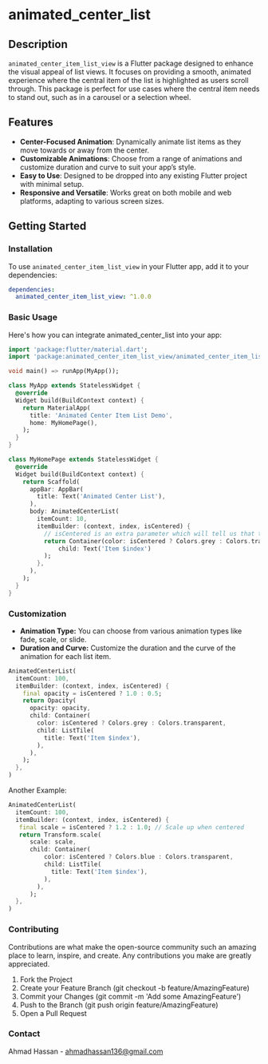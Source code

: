 # animated_center_list

## Description

`animated_center_item_list_view` is a Flutter package designed to enhance the visual appeal of list views. It
focuses on providing a smooth, animated experience where the central item of the list is highlighted
as users scroll through. This package is perfect for use cases where the central item needs to stand
out, such as in a carousel or a selection wheel.

## Features

- **Center-Focused Animation**: Dynamically animate list items as they move towards or away from the
  center.
- **Customizable Animations**: Choose from a range of animations and customize duration and curve to
  suit your app’s style.
- **Easy to Use**: Designed to be dropped into any existing Flutter project with minimal setup.
- **Responsive and Versatile**: Works great on both mobile and web platforms, adapting to various
  screen sizes.

## Getting Started

### Installation

To use `animated_center_item_list_view` in your Flutter app, add it to your dependencies:

```yaml
dependencies:
  animated_center_item_list_view: ^1.0.0
```

### Basic Usage

Here's how you can integrate animated_center_list into your app:

```dart
import 'package:flutter/material.dart';
import 'package:animated_center_item_list_view/animated_center_item_list_view.dart';

void main() => runApp(MyApp());

class MyApp extends StatelessWidget {
  @override
  Widget build(BuildContext context) {
    return MaterialApp(
      title: 'Animated Center Item List Demo',
      home: MyHomePage(),
    );
  }
}

class MyHomePage extends StatelessWidget {
  @override
  Widget build(BuildContext context) {
    return Scaffold(
      appBar: AppBar(
        title: Text('Animated Center List'),
      ),
      body: AnimatedCenterList(
        itemCount: 10,
        itemBuilder: (context, index, isCentered) {
          // isCentered is an extra parameter which will tell us that the widget is centered or not
          return Container(color: isCentered ? Colors.grey : Colors.transparent,
              child: Text('Item $index')
          );
        },
      ),
    );
  }
}
```

### Customization

- **Animation Type:** You can choose from various animation types like fade, scale, or slide.
- **Duration and Curve:** Customize the duration and the curve of the animation for each list item.

```dart
AnimatedCenterList(
  itemCount: 100,
  itemBuilder: (context, index, isCentered) {
    final opacity = isCentered ? 1.0 : 0.5;
    return Opacity(
      opacity: opacity,
      child: Container(
        color: isCentered ? Colors.grey : Colors.transparent,
        child: ListTile(
          title: Text('Item $index'),
        ),
      ),
    );
  },
)
```

Another Example:

```dart
AnimatedCenterList(
  itemCount: 100,
  itemBuilder: (context, index, isCentered) {
   final scale = isCentered ? 1.2 : 1.0; // Scale up when centered
   return Transform.scale(
      scale: scale,
      child: Container(
          color: isCentered ? Colors.blue : Colors.transparent,
          child: ListTile(
            title: Text('Item $index'),
          ),
        ),
      );
  },
)
```

### Contributing

Contributions are what make the open-source community such an amazing place to learn, inspire, and create. Any contributions you make are greatly appreciated.

1. Fork the Project
2. Create your Feature Branch (git checkout -b feature/AmazingFeature)
3. Commit your Changes (git commit -m 'Add some AmazingFeature')
4. Push to the Branch (git push origin feature/AmazingFeature)
5. Open a Pull Request


### Contact

Ahmad Hassan - ahmadhassan136@gmail.com

